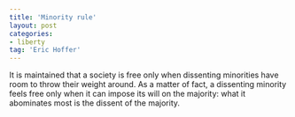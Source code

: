 ```yaml
---
title: 'Minority rule'
layout: post
categories:
- liberty
tag: 'Eric Hoffer'
---
```


It is maintained that a society is free only when dissenting minorities have room to throw their weight around. As a matter of fact, a dissenting minority feels free only when it can impose its will on the majority: what it abominates most is the dissent of the majority.